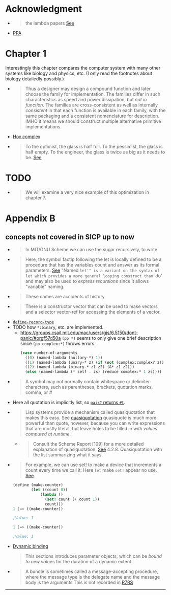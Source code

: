 # Acknowledgment
- > the lambda papers
  [See](https://research.scheme.org/lambda-papers/)
- [PPA](https://ell.stackexchange.com/a/325015)
# Chapter 1
Interestingly this chapter compares the computer system with many other systems like biology and physics, etc. (I only read the footnotes about biology detailedly possibly.)
- > Thus a designer may design a compound function and later choose the family for implementation.
  > The families differ in such characteristics as speed and power dissipation, but *not in function*.
  > The families are cross-consistent as well as internally *consistent* in that each function is available in each family, with the same packaging and a consistent nomenclature for description.
  IMHO it means we should construct multiple alternative primitive implementations.
- [Hox complex](https://en.wikipedia.org/wiki/Hox_gene)
- > To the optimist, the glass is half full. To the pessimist, the glass is half empty. To the engineer, the glass is twice as big as it needs to be.
  [See](https://qr.ae/psfaJy)
# TODO
- > We will examine a very nice example of this optimization in chapter 7.
# Appendix B
## concepts not covered in SICP up to now
- > In MIT/GNU Scheme we can use the sugar recursively, to write:
- > Here, the symbol factlp following the let is locally defined to be a procedure that has the variables count and answer as its formal parameters.
  [See](https://groups.csail.mit.edu/mac/ftpdir/scheme-reports/r5rs-html/r5rs_6.html#IDX99)
  > "Named `let'" is a variant on the syntax of let which provides a more general looping construct than `do' and may also be used to *express recursions*
  since it allows "variable" naming.
- > These names are accidents of history
- > There is a constructor vector that can be used to make vectors and a selector vector-ref for accessing the elements of a vector.
- [`define-record-type`](https://www.gnu.org/software/mit-scheme/documentation/stable/mit-scheme-ref/define_002drecord_002dtype-_0028SRFI-9_0029.html)
- TODO how `*:binary`, etc. are implemented.
  - https://groups.csail.mit.edu/mac/users/gjs/6.5150/dont-panic/#orgf57d50a
    `(pp *)` seems to only give one brief description since `(pp complex:*)` throws errors.
    ```scheme
    (case number-of-arguments
      ((0) (named-lambda (nullary-*) 1))
      ((1) (named-lambda (unary-* z) (if (not (complex:complex? z)) (error:wrong-type-argument z "number" '*)) z))
      ((2) (named-lambda (binary-* z1 z2) (&* z1 z2)))
      (else (named-lambda (* self . zs) (reduce complex:* 1 zs))))
    ```
- > A symbol may not normally contain whitespace or delimiter characters, such as parentheses, brackets, quotation marks, comma, or #
- Here all quotation is implicitly list, so [`pair?` returns `#t`](https://groups.csail.mit.edu/mac/ftpdir/scheme-reports/r5rs-html/r5rs_8.html#IDX271).
- > Lisp systems provide a mechanism called quasiquotation that makes this easy.
  See [quasiquotation](https://docs.scheme.org/schintro/schintro_129.html)
  > quasiquote is much more powerful than quote, however, because you can write expressions that are mostly literal, but leave holes to be filled in *with values computed at runtime*.
  - > Consult the Scheme Report [109] for a more detailed explanation of quasiquotation.
    [See](https://standards.scheme.org/unofficial/errata-corrected-r7rs.pdf) 4.2.8. Quasiquotation with the list summarizing what it says.
- > For example, we can use set! to make a device that increments a count every time we call it:
  Here `let` make `set!` appear no use. [See](https://stackoverflow.com/q/78762534/21294350).
  ```scheme
  (define (make-counter)
          (let ((count 0))
              (lambda ()
                (set! count (+ count 1))
                count)))
  1 ]=> ((make-counter))

  ;Value: 1

  1 ]=> ((make-counter))

  ;Value: 1
  ```
- [Dynamic binding][R7RS]
  > This sections introduces parameter objects, which can be *bound to new values* for the duration of a dynamic extent.
- > A bundle is sometimes called a message-accepting procedure, where the message type is the delegate name and the message body is the arguments
  This is not recorded in [R7RS]

---

[R7RS]:https://standards.scheme.org/unofficial/errata-corrected-r7rs.pdf